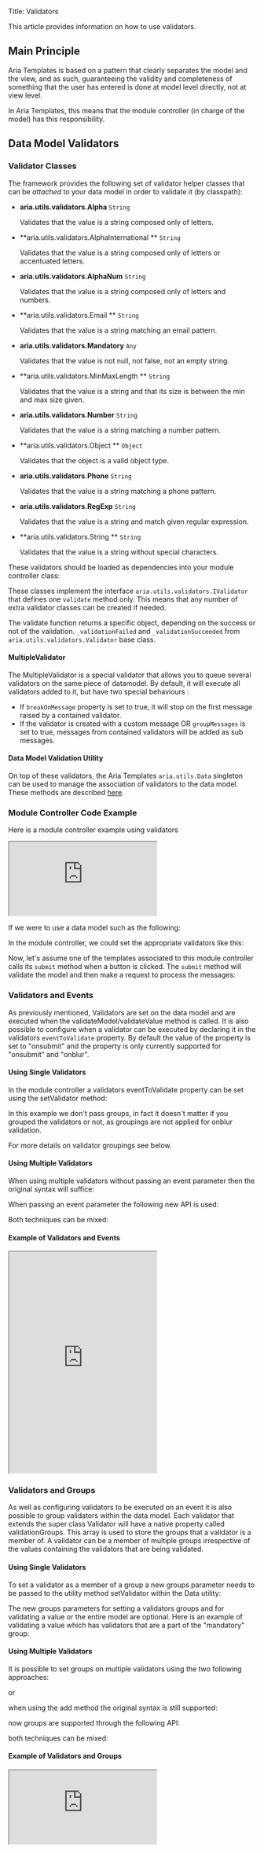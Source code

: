 Title: Validators


This article provides information on how to use validators.

## Main Principle

Aria Templates is based on a pattern that clearly separates the model and the view, and as such, guaranteeing the validity and completeness of something that the user has entered is done at model level directly, not at view level.

In Aria Templates, this means that the module controller (in charge of the model) has this responsibility.

## Data Model Validators

### Validator Classes

The framework provides the following set of validator helper classes that can be _attached_ to your data model in order to validate it (by classpath):

* **aria.utils.validators.Alpha**
  `String`

  Validates that the value is a string composed only of letters.

* **aria.utils.validators.AlphaInternational  **
  `String`

  Validates that the value is a string composed only of letters or accentuated letters.

* **aria.utils.validators.AlphaNum**
  `String`

  Validates that the value is a string composed only of letters and numbers.

* **aria.utils.validators.Email **
  `String`

  Validates that the value is a string matching an email pattern.

* **aria.utils.validators.Mandatory**
  `Any`

  Validates that the value is not null, not false, not an empty string.

* **aria.utils.validators.MinMaxLength **
  `String`

  Validates that the value is a string and that its size is between the min and max size given.

* **aria.utils.validators.Number**
  `String`

  Validates that the value is a string matching a number pattern.

* **aria.utils.validators.Object **
  `Object`

  Validates that the object is a valid object type.

* **aria.utils.validators.Phone**
  `String`

  Validates that the value is a string matching a phone pattern.

* **aria.utils.validators.RegExp**
  `String`

  Validates that the value is a string and match given regular expression.

* **aria.utils.validators.String **
  `String`

  Validates that the value is a string without special characters.

These validators should be loaded as dependencies into your module controller class:

<script src='http://snippets.ariatemplates.com/snippets/github.com/ariatemplates/documentation-code/snippets/utils/validators/Validators.js?tag=dependencies&lang=at&outdent=true'></script>

These classes implement the interface `aria.utils.validators.IValidator` that defines one `validate` method only. This means that any number of extra validator classes can be created if needed.

The validate function returns a specific object, depending on the success or not of the validation. `_validationFailed` and `_validationSucceeded` from `aria.utils.validators.Validator` base class.

#### MultipleValidator

The MultipleValidator is a special validator that allows you to queue several validators on the same piece of datamodel. By default, it will execute all validators added to it, but have two special behaviours :

* If `breakOnMessage` property is set to true, it will stop on the first message raised by a contained validator.
* If the validator is created with a custom message OR `groupMessages` is set to true, messages from contained validators will be added as sub messages.

#### Data Model Validation Utility

On top of these validators, the Aria Templates `aria.utils.Data` singleton can be used to manage the association of validators to the data model.  These methods are described [here](http://ariatemplates.com/aria/guide/apps/apidocs/#aria.utils.Data).

### Module Controller Code Example

Here is a module controller example using validators

<iframe class='samples' src='http://snippets.ariatemplates.com/samples/github.com/ariatemplates/documentation-code/samples/utils/validators/basic/' ></iframe>

If we were to use a data model such as the following:

<script src='http://snippets.ariatemplates.com/snippets/github.com/ariatemplates/documentation-code/snippets/utils/validators/Validators.js?tag=datamodel&lang=at&outdent=true'></script>

In the module controller, we could set the appropriate validators like this:

<script src='http://snippets.ariatemplates.com/snippets/github.com/ariatemplates/documentation-code/snippets/utils/validators/Validators.js?tag=setvalidators&lang=at&outdent=true'></script>

Now, let's assume one of the templates associated to this module controller calls its `submit` method when a button is clicked. The `submit` method will validate the model and then make a request to process the messages:


<script src='http://snippets.ariatemplates.com/snippets/github.com/ariatemplates/documentation-code/snippets/utils/validators/Validators.js?tag=submit&lang=at&outdent=true'></script>

### Validators and Events

As previously mentioned, Validators are set on the data model and are executed when the validateModel/validateValue method is called.  It is also possible to configure when a validator can be executed by declaring it in the validators `eventToValidate` property.  By default the value of the property is set to "onsubmit" and the property is only currently supported for "onsubmit" and "onblur".

#### Using Single Validators

In the module controller a validators eventToValidate property can be set using the setValidator method:

<script src='http://snippets.ariatemplates.com/snippets/github.com/ariatemplates/documentation-code/snippets/utils/validators/Validators.js?tag=eventsSingle&lang=at&outdent=true'></script>

In this example we don't pass groups, in fact it doesn't matter if you grouped the validators or not, as groupings are not applied for onblur validation.

For more details on validator groupings see below.


#### Using Multiple Validators

When using multiple validators without passing an event parameter then the original syntax will suffice:

<script src='http://snippets.ariatemplates.com/snippets/github.com/ariatemplates/documentation-code/snippets/utils/validators/Validators.js?tag=eventsMultiple1&lang=at&outdent=true'></script>

When passing an event parameter the following new API is used:


<script src='http://snippets.ariatemplates.com/snippets/github.com/ariatemplates/documentation-code/snippets/utils/validators/Validators.js?tag=eventsMultiple2&lang=at&outdent=true'></script>

Both techniques can be mixed:


<script src='http://snippets.ariatemplates.com/snippets/github.com/ariatemplates/documentation-code/snippets/utils/validators/Validators.js?tag=eventsMultiple3&lang=at&outdent=true'></script>

#### Example of Validators and Events

<iframe class='samples' style="height:450px" src='http://snippets.ariatemplates.com/samples/github.com/ariatemplates/documentation-code/samples/utils/validators/event/' ></iframe>

### Validators and Groups

As well as configuring validators to be executed on an event it is also possible to group validators within the data model.
Each validator that extends the super class Validator will have a native property called validationGroups.
This array is used to store the groups that a validator is a member of.
A validator can be a member of multiple groups irrespective of the values containing the validators that are being validated.

#### Using Single Validators

To set a validator as a member of a group a new groups parameter needs to be passed to the utility method setValidator within the Data utility:

<script src='http://snippets.ariatemplates.com/snippets/github.com/ariatemplates/documentation-code/snippets/utils/validators/Validators.js?tag=groupsSingle1&lang=at&outdent=true'></script>

The new groups parameters for setting a validators groups and for validating a value or the entire model are optional.
Here is an example of validating a value which has validators that are a part of the "mandatory" group:

<script src='http://snippets.ariatemplates.com/snippets/github.com/ariatemplates/documentation-code/snippets/utils/validators/Validators.js?tag=groupsSingle2&lang=at&outdent=true'></script>


#### Using Multiple Validators

It is possible to set groups on multiple validators using the two following approaches:

<script src='http://snippets.ariatemplates.com/snippets/github.com/ariatemplates/documentation-code/snippets/utils/validators/Validators.js?tag=groupsMultiple1&lang=at&outdent=true'></script>

or

<script src='http://snippets.ariatemplates.com/snippets/github.com/ariatemplates/documentation-code/snippets/utils/validators/Validators.js?tag=groupsMultiple2&lang=at&outdent=true'></script>

when using the add method the original syntax is still supported:

<script src='http://snippets.ariatemplates.com/snippets/github.com/ariatemplates/documentation-code/snippets/utils/validators/Validators.js?tag=groupsMultiple3&lang=at&outdent=true'></script>

now groups are supported through the following API:

<script src='http://snippets.ariatemplates.com/snippets/github.com/ariatemplates/documentation-code/snippets/utils/validators/Validators.js?tag=groupsMultiple4&lang=at&outdent=true'></script>

both techniques can be mixed:

<script src='http://snippets.ariatemplates.com/snippets/github.com/ariatemplates/documentation-code/snippets/utils/validators/Validators.js?tag=groupsMultiple5&lang=at&outdent=true'></script>

#### Example of Validators and Groups

<iframe class='samples' src='http://snippets.ariatemplates.com/samples/github.com/ariatemplates/documentation-code/samples/utils/validators/group/' ></iframe>